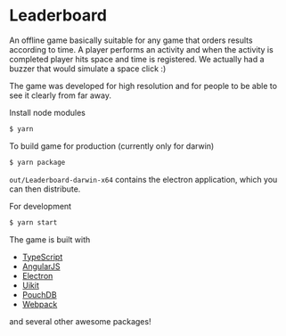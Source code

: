 # Leaderboard

An offline game basically suitable for any game that orders results according to time. A player performs an
activity and when the activity is completed player hits space and time is registered. We actually had
a buzzer that would simulate a space click :)

The game was developed for high resolution and for people to be able to see it clearly from far away.

Install node modules

```bash
$ yarn
```

To build game for production (currently only for darwin)

```bash
$ yarn package
```

`out/Leaderboard-darwin-x64` contains the electron application, which you can then distribute.

For development

```bash
$ yarn start
```

The game is built with

- [TypeScript](https://www.typescriptlang.org/)
- [AngularJS](https://angularjs.org/)
- [Electron](http://electron.atom.io/)
- [Uikit](http://getuikit.com/)
- [PouchDB](https://pouchdb.com/)
- [Webpack](https://webpack.js.org/)

and several other awesome packages!
